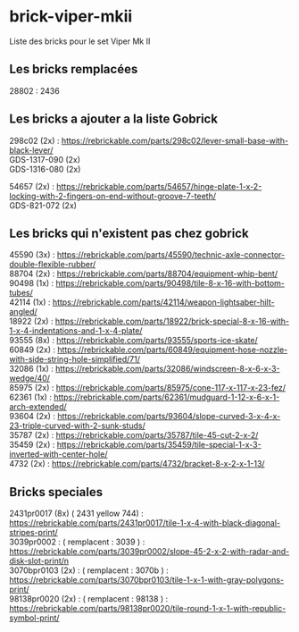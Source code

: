 # brick-viper-mkii
Liste des bricks pour le set Viper Mk II

## Les bricks remplacées

28802 : 2436  

## Les bricks a ajouter a la liste Gobrick

298c02 (2x) : https://rebrickable.com/parts/298c02/lever-small-base-with-black-lever/  
GDS-1317-090 (2x)  
GDS-1316-080 (2x)  

54657 (2x) : https://rebrickable.com/parts/54657/hinge-plate-1-x-2-locking-with-2-fingers-on-end-without-groove-7-teeth/  
GDS-821-072 (2x)  

## Les bricks qui n'existent pas chez gobrick

45590 (3x) : https://rebrickable.com/parts/45590/technic-axle-connector-double-flexible-rubber/  
88704 (2x) : https://rebrickable.com/parts/88704/equipment-whip-bent/  
90498 (1x) : https://rebrickable.com/parts/90498/tile-8-x-16-with-bottom-tubes/  
42114 (1x) : https://rebrickable.com/parts/42114/weapon-lightsaber-hilt-angled/  
18922 (2x) : https://rebrickable.com/parts/18922/brick-special-8-x-16-with-1-x-4-indentations-and-1-x-4-plate/  
93555 (8x) : https://rebrickable.com/parts/93555/sports-ice-skate/  
60849 (2x) : https://rebrickable.com/parts/60849/equipment-hose-nozzle-with-side-string-hole-simplified/71/  
32086 (1x) : https://rebrickable.com/parts/32086/windscreen-8-x-6-x-3-wedge/40/  
85975 (2x) : https://rebrickable.com/parts/85975/cone-117-x-117-x-23-fez/  
62361 (1x) : https://rebrickable.com/parts/62361/mudguard-1-12-x-6-x-1-arch-extended/  
93604 (2x) : https://rebrickable.com/parts/93604/slope-curved-3-x-4-x-23-triple-curved-with-2-sunk-studs/  
35787 (2x) : https://rebrickable.com/parts/35787/tile-45-cut-2-x-2/  
35459 (2x) : https://rebrickable.com/parts/35459/tile-special-1-x-3-inverted-with-center-hole/  
4732  (2x) : https://rebrickable.com/parts/4732/bracket-8-x-2-x-1-13/  

## Bricks speciales

2431pr0017 (8x) ( 2431 yellow 744) : https://rebrickable.com/parts/2431pr0017/tile-1-x-4-with-black-diagonal-stripes-print/  
3039pr0002 : ( remplacent : 3039 ) : https://rebrickable.com/parts/3039pr0002/slope-45-2-x-2-with-radar-and-disk-slot-print/n  
3070bpr0103 (2x) : ( remplacent : 3070b ) : https://rebrickable.com/parts/3070bpr0103/tile-1-x-1-with-gray-polygons-print/  
98138pr0020 (2x) : ( remplacent : 98138 ) : https://rebrickable.com/parts/98138pr0020/tile-round-1-x-1-with-republic-symbol-print/  
